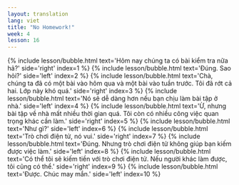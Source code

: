 ```yaml
---
layout: translation
lang: viet
title: "No Homework!"
week: 4
lesson: 16
---
```


{% include lesson/bubble.html text='Hôm nay chúng ta có bài kiểm tra nữa hả?' side='right' index=1 %}
{% include lesson/bubble.html text='Đúng. Sao hỏi?' side='left' index=2 %}
{% include lesson/bubble.html text='Chà, chúng ta đã có một bài vào hôm qua và một bài vào tuần trước. Tôi đã rớt cả hai. Lớp này khó quá.' side='right' index=3 %}
{% include lesson/bubble.html text='Nó sẽ dễ dàng hơn nếu bạn chịu làm bài tập ở nhà.' side='left' index=4 %}
{% include lesson/bubble.html text='Ừ, nhưng bài tập về nhà mất nhiều thời gian quá. Tôi còn có nhiều công việc quan trọng khác cần làm.' side='right' index=5 %}
{% include lesson/bubble.html text='Như gì?' side='left' index=6 %}
{% include lesson/bubble.html text='Trò chơi điện tử, nó vui.' side='right' index=7 %}
{% include lesson/bubble.html text='Đúng. Nhưng trò chơi điện tử không giúp bạn kiếm được việc làm.' side='left' index=8 %}
{% include lesson/bubble.html text='Có thể tôi sẽ kiếm tiền với trò chơi điện tử. Nếu người khác làm được, tôi cũng có thể.' side='right' index=9 %}
{% include lesson/bubble.html text='Được. Chúc may mắn.' side='left' index=10 %}
